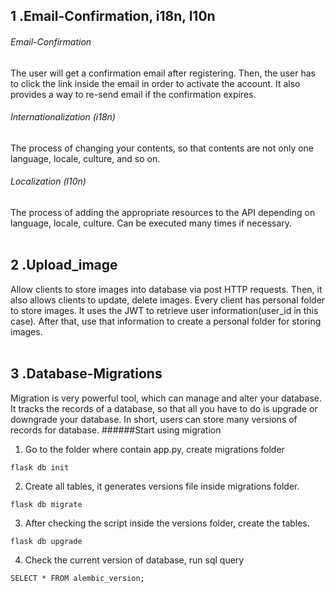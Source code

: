## 1 .Email-Confirmation, i18n, l10n
###### Email-Confirmation
The user will get a confirmation email after registering. Then, the user has to click the link inside the email in order to activate the account. It also provides a way to re-send email if the confirmation expires.<br>
###### Internationalization (i18n)
The process of changing your contents, so that contents are not only one language, locale, culture, and so on.<br>
###### Localization (l10n)
The process of adding the appropriate resources to the API depending on language, locale, culture.  Can be executed many times if necessary.<br>
<br>

## 2 .Upload_image
Allow clients to store images into database via post HTTP requests. Then, it also allows clients to update, delete images. Every client has personal folder to store images. It uses the JWT to retrieve user information(user_id in this case). After that, use that information to create a personal folder for storing images.<br>
<br>


## 3 .Database-Migrations
Migration is very powerful tool, which can manage and alter your database. It tracks the records of a database, so that all you have to do is upgrade or downgrade your database. In short, users can store many versions of records for database.
######Start using migration
1. Go to the folder where contain app.py, create migrations folder 
```
flask db init
```
2. Create all tables, it generates versions file inside migrations folder. 
```
flask db migrate
```
3. After checking the script inside the versions folder, create the tables.
```
flask db upgrade
```
4. Check the current version of database, run sql query
```
SELECT * FROM alembic_version;
```

